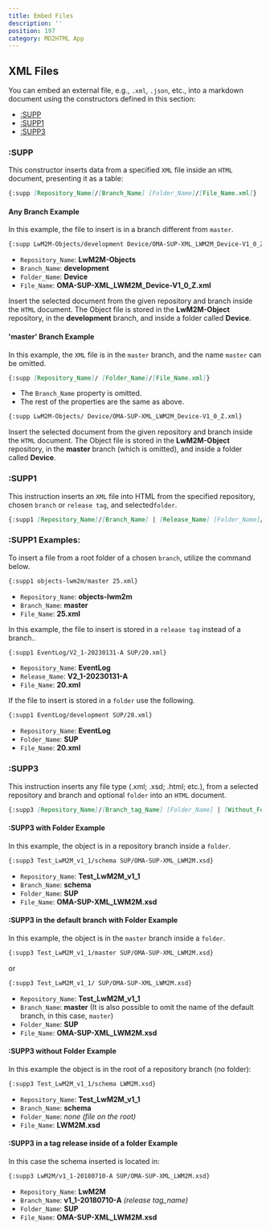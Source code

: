 ```yaml
---
title: Embed Files
description: ''
position: 197
category: MD2HTML App
---
```


## XML Files
You can embed an external file, e.g., `.xml`, `.json`, etc., into a markdown document using the constructors defined in this section:

* [:SUPP](#:supp)
* [:SUPP1](#:supp1)
* [:SUPP3](#:supp3)

### :SUPP
This constructor inserts data from a specified `XML` file inside an `HTML` document, presenting it as a table:
```md
{:supp [Repository_Name]/[Branch_Name] [Folder_Name]/[File_Name.xml]}
```

#### Any Branch Example
In this example, the file to insert is in a branch different from `master`.

```md
{:supp LwM2M-Objects/development Device/OMA-SUP-XML_LWM2M_Device-V1_0_Z.xml}
```

* `Repository_Name`: **LwM2M-Objects**
* `Branch_Name`:     **development**
* `Folder_Name`:      **Device**
* `File_Name`:       **OMA-SUP-XML_LWM2M_Device-V1_0_Z.xml**

Insert the selected document from the given repository and branch inside the `HTML` document. The Object file is stored in the **LwM2M-Object** repository, in the **development** branch, and inside a folder called **Device**.

#### 'master' Branch Example
In this example, the `XML` file is in the `master` branch, and the name `master` can be omitted.

```md
{:supp [Repository_Name]/ [Folder_Name]/[File_Name.xml]}
```
* The `Branch_Name` property is omitted.
* The rest of the properties are the same as above.

```md
{:supp LwM2M-Objects/ Device/OMA-SUP-XML_LWM2M_Device-V1_0_Z.xml}
```
Insert the selected document from the given repository and branch inside the `HTML` document.
The Object file is stored in the **LwM2M-Object** repository, in the **master** branch (which is omitted), and inside a folder called **Device**.

### :SUPP1
This instruction inserts an `XML` file into HTML from the specified repository, chosen `branch` or `release tag`, and selected`folder`.

```md
{:supp1 [Repository_Name]/[Branch_Name] | [Release_Name] [Folder_Name]/[File_Name.xml]}
```

### :SUPP1 Examples:
To insert a file from a root folder of a chosen `branch`, utilize the command below.

```md
{:supp1 objects-lwm2m/master 25.xml}
```
* `Repository_Name`: **objects-lwm2m**
* `Branch_Name`:     **master**
* `File_Name`:       **25.xml**

In this example, the file to insert is stored in a `release tag` instead of a branch..

```md
{:supp1 EventLog/V2_1-20230131-A SUP/20.xml}
```
* `Repository_Name`: **EventLog**
* `Release_Name`:    **V2_1-20230131-A**
* `File_Name`:       **20.xml**

If the file to insert is stored in a `folder` use the following.

```md
{:supp1 EventLog/development SUP/20.xml}
```
* `Repository_Name`: **EventLog**
* `Folder_Name`:    **SUP**
* `File_Name`:       **20.xml**

### :SUPP3
This instruction inserts any file type (.xml; .xsd; .html; etc.), from a selected repository and branch and optional `folder` into an `HTML` document.

```md
{:supp3 [Repository_Name]/[Branch_tag_Name] [Folder_Name] | [Without_Folder]/[File_Name.extension]}
```

#### :SUPP3 with Folder Example
In this example, the object is in a repository branch inside a `folder`.

```md
{:supp3 Test_LwM2M_v1_1/schema SUP/OMA-SUP-XML_LWM2M.xsd}
```

* `Repository_Name`: **Test_LwM2M_v1_1**
* `Branch_Name`:     **schema**
* `Folder_Name`:     **SUP**
* `File_Name`:       **OMA-SUP-XML_LWM2M.xsd**

#### :SUPP3 in the default branch with Folder Example
In this example, the object is in the `master` branch inside a `folder`.

```md
{:supp3 Test_LwM2M_v1_1/master SUP/OMA-SUP-XML_LWM2M.xsd}
```
or

```md
{:supp3 Test_LwM2M_v1_1/ SUP/OMA-SUP-XML_LWM2M.xsd}
```

* `Repository_Name`: **Test_LwM2M_v1_1**
* `Branch_Name`:     **master** (It is also possible to omit the name of the default branch, in this case, `master`)
* `Folder_Name`:     **SUP**
* `File_Name`:       **OMA-SUP-XML_LWM2M.xsd**

#### :SUPP3 without Folder Example
In this example the object is in the root of a repository branch (no folder):

```md
{:supp3 Test_LwM2M_v1_1/schema LWM2M.xsd}
```

* `Repository_Name`: **Test_LwM2M_v1_1**
* `Branch_Name`:     **schema**
* `Folder_Name`:     *none (file on the root)*
* `File_Name`:       **LWM2M.xsd**

#### :SUPP3 in a tag release inside of a folder Example

In this case the schema inserted is located in:

```md
{:supp3 LwM2M/v1_1-20180710-A SUP/OMA-SUP-XML_LWM2M.xsd}
```

* `Repository_Name`: **LwM2M**
* `Branch_Name`:     **v1_1-20180710-A** *(release tag_name)*
* `Folder_Name`:     **SUP**
* `File_Name`:       **OMA-SUP-XML_LWM2M.xsd**

